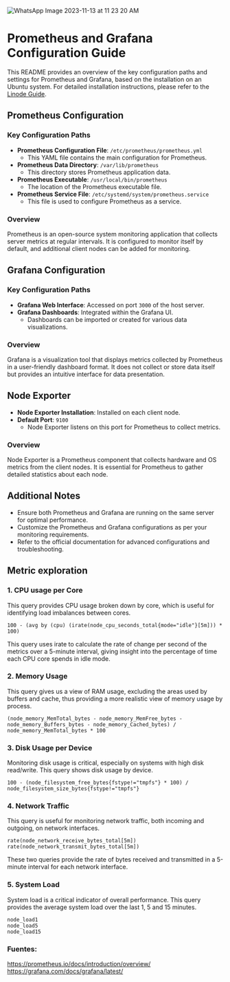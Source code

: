 
![WhatsApp Image 2023-11-13 at 11 23 20 AM](https://github.com/sanurb/vagrant-prometheus-grafana/assets/80982045/8e75a35f-23ca-47fc-a5af-61a4fb55b58b)

# Prometheus and Grafana Configuration Guide

This README provides an overview of the key configuration paths and settings for Prometheus and Grafana, based on the installation on an Ubuntu system. For detailed installation instructions, please refer to the [Linode Guide](https://www.linode.com/docs/guides/how-to-install-prometheus-and-grafana-on-ubuntu/).

## Prometheus Configuration

### Key Configuration Paths

- **Prometheus Configuration File**: `/etc/prometheus/prometheus.yml`
  - This YAML file contains the main configuration for Prometheus.
- **Prometheus Data Directory**: `/var/lib/prometheus`
  - This directory stores Prometheus application data.
- **Prometheus Executable**: `/usr/local/bin/prometheus`
  - The location of the Prometheus executable file.
- **Prometheus Service File**: `/etc/systemd/system/prometheus.service`
  - This file is used to configure Prometheus as a service.

### Overview

Prometheus is an open-source system monitoring application that collects server metrics at regular intervals. It is configured to monitor itself by default, and additional client nodes can be added for monitoring.

## Grafana Configuration

### Key Configuration Paths

- **Grafana Web Interface**: Accessed on port `3000` of the host server.
- **Grafana Dashboards**: Integrated within the Grafana UI.
  - Dashboards can be imported or created for various data visualizations.

### Overview

Grafana is a visualization tool that displays metrics collected by Prometheus in a user-friendly dashboard format. It does not collect or store data itself but provides an intuitive interface for data presentation.

## Node Exporter

- **Node Exporter Installation**: Installed on each client node.
- **Default Port**: `9100`
  - Node Exporter listens on this port for Prometheus to collect metrics.

### Overview

Node Exporter is a Prometheus component that collects hardware and OS metrics from the client nodes. It is essential for Prometheus to gather detailed statistics about each node.

## Additional Notes

- Ensure both Prometheus and Grafana are running on the same server for optimal performance.
- Customize the Prometheus and Grafana configurations as per your monitoring requirements.
- Refer to the official documentation for advanced configurations and troubleshooting.

## Metric exploration

### 1. CPU usage per Core

This query provides CPU usage broken down by core, which is useful for identifying load imbalances between cores.

```promql
100 - (avg by (cpu) (irate(node_cpu_seconds_total{mode="idle"}[5m])) * 100)
```

This query uses irate to calculate the rate of change per second of the metrics over a 5-minute interval, giving insight into the percentage of time each CPU core spends in idle mode.

### 2. Memory Usage
This query gives us a view of RAM usage, excluding the areas used by buffers and cache, thus providing a more realistic view of memory usage by process.

```promql
(node_memory_MemTotal_bytes - node_memory_MemFree_bytes - node_memory_Buffers_bytes - node_memory_Cached_bytes) / node_memory_MemTotal_bytes * 100
```

### 3. Disk Usage per Device
Monitoring disk usage is critical, especially on systems with high disk read/write. This query shows disk usage by device.

```promql
100 - (node_filesystem_free_bytes{fstype!="tmpfs"} * 100) / node_filesystem_size_bytes{fstype!="tmpfs"}
```

### 4. Network Traffic

This query is useful for monitoring network traffic, both incoming and outgoing, on network interfaces.

```promql
rate(node_network_receive_bytes_total[5m])
rate(node_network_transmit_bytes_total[5m])
```

These two queries provide the rate of bytes received and transmitted in a 5-minute interval for each network interface.

### 5. System Load
System load is a critical indicator of overall performance. This query provides the average system load over the last 1, 5 and 15 minutes.

```promql
node_load1
node_load5
node_load15
```
### Fuentes: 

https://prometheus.io/docs/introduction/overview/
https://grafana.com/docs/grafana/latest/
